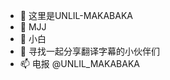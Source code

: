 - 👋 这里是UNLIL-MAKABAKA
- 👀 MJJ
- 🌱 小白
- 💞️ 寻找一起分享翻译字幕的小伙伴们
- 📫 电报 @UNLIL_MAKABAKA

<!---
unlil-makabaka/unlil-makabaka is a ✨ special ✨ repository because its `README.md` (this file) appears on your GitHub profile.
You can click the Preview link to take a look at your changes.
--->
